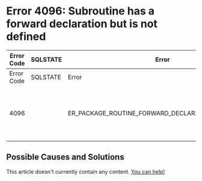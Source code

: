 
# Error 4096: Subroutine has a forward declaration but is not defined


| Error Code | SQLSTATE | Error | Description |
| --- | --- | --- | --- |
| Error Code | SQLSTATE | Error | Description |
| 4096 |  | ER_PACKAGE_ROUTINE_FORWARD_DECLARATION_NOT_DEFINED | Subroutine '%-.192s' has a forward declaration but is not defined |




## Possible Causes and Solutions


This article doesn't currently contain any content. [You can help!](/kb/en/writing-and-editing-knowledge-base-articles/)

